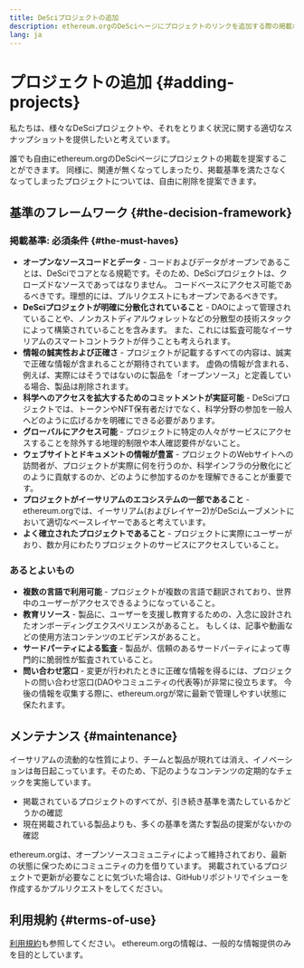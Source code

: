 ```yaml
---
title: DeSciプロジェクトの追加
description: ethereum.orgのDeSciへージにプロジェクトのリンクを追加する際の掲載ポリシー
lang: ja
---
```


# プロジェクトの追加 {#adding-projects}

私たちは、様々なDeSciプロジェクトや、それをとりまく状況に関する適切なスナップショットを提供したいと考えています。

誰でも自由にethereum.orgのDeSciページにプロジェクトの掲載を提案することができます。 同様に、関連が無くなってしまったり、掲載基準を満たさなくなってしまったプロジェクトについては、自由に削除を提案できます。

## 基準のフレームワーク {#the-decision-framework}

### 掲載基準: 必須条件 {#the-must-haves}

- **オープンなソースコードとデータ** - コードおよびデータがオープンであることは、DeSciでコアとなる規範です。そのため、DeSciプロジェクトは、クローズドなソースであってはなりません。 コードベースにアクセス可能であるべきです。理想的には、プルリクエストにもオープンであるべきです。
- **DeSciプロジェクトが明確に分散化されていること** - DAOによって管理されていることや、ノンカストディアルウォレットなどの分散型の技術スタックによって構築されていることを含みます。 また、これには監査可能なイーサリアムのスマートコントラクトが伴うことも考えられます。
- **情報の誠実性および正確さ** - プロジェクトが記載するすべての内容は、誠実で正確な情報が含まれることが期待されています。 虚偽の情報が含まれる、例えば、実際にはそうではないのに製品を「オープンソース」と定義している場合、製品は削除されます。
- **科学へのアクセスを拡大するためのコミットメントが実証可能** - DeSciプロジェクトでは、トークンやNFT保有者だけでなく、科学分野の参加を一般人へどのように広げるかを明確にできる必要があります。
- **グローバルにアクセス可能** - プロジェクトに特定の人々がサービスにアクセスすることを除外する地理的制限や本人確認要件がないこと。
- **ウェブサイトとドキュメントの情報が豊富** - プロジェクトのWebサイトへの訪問者が、プロジェクトが実際に何を行うのか、科学インフラの分散化にどのように貢献するのか、どのように参加するのかを理解できることが重要です。
- **プロジェクトがイーサリアムのエコシステムの一部であること** - ethereum.orgでは、イーサリアム(およびレイヤー2)がDeSciムーブメントにおいて適切なベースレイヤーであると考えています。
- **よく確立されたプロジェクトであること** - プロジェクトに実際にユーザーがおり、数か月にわたりプロジェクトのサービスにアクセスしていること。

### あるとよいもの

- **複数の言語で利用可能** - プロジェクトが複数の言語で翻訳されており、世界中のユーザーがアクセスできるようになっていること。
- **教育リソース** - 製品に、ユーザーを支援し教育するための、入念に設計されたオンボーディングエクスペリエンスがあること。 もしくは、記事や動画などの使用方法コンテンツのエビデンスがあること。
- **サードパーティによる監査** - 製品が、信頼のあるサードパーティによって専門的に脆弱性が監査されていること。
- **問い合わせ窓口** - 変更が行われたときに正確な情報を得るには、プロジェクトの問い合わせ窓口(DAOやコミュニティの代表等)が非常に役立ちます。 今後の情報を収集する際に、ethereum.orgが常に最新で管理しやすい状態に保たれます。

## メンテナンス {#maintenance}

イーサリアムの流動的な性質により、チームと製品が現れては消え、イノベーションは毎日起こっています。そのため、下記のようなコンテンツの定期的なチェックを実施しています。

- 掲載されているプロジェクトのすべてが、引き続き基準を満たしているかどうかの確認
- 現在掲載されている製品よりも、多くの基準を満たす製品の提案がないかの確認

ethereum.orgは、オープンソースコミュニティによって維持されており、最新の状態に保つためにコミュニティの力を借りています。 掲載されているプロジェクトで更新が必要なことに気づいた場合は、GitHubリポジトリでイシューを作成するかプルリクエストをしてください。

## 利用規約 {#terms-of-use}

[利用規約](/terms-of-use/)も参照してください。 ethereum.orgの情報は、一般的な情報提供のみを目的としています。
